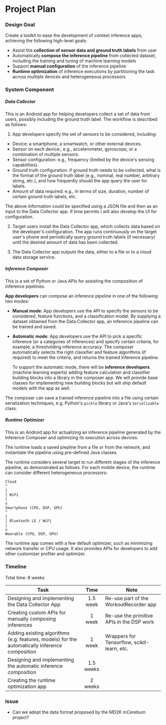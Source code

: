 # Project Plan

### Design Goal
Create a toolkit to ease the development of context inference apps, achieving the following high-level goals:
* Assist the **collection of sensor data and ground truth labels** from user
* Automatically **compose the inference pipeline** from collected dataset, including the training and tuning of machine learning models
* Support **manual configuration** of the inference pipeline
* **Runtime optimization** of inference executions by partitioning the task across multiple devices and heterogeneous processors

### System Component
##### Data Collector
This is an Android app for helping developers collect a set of data from users, possibly including the ground truth label. The workflow is described as follows:

1. App developers specify the set of sensors to be considered, including:
  * Device: a smartphone, a smartwatch, or other external devices.
  * Sensor on each device:, e.g., accelerometer, gyroscope, or a combination of multiple sensors.
  * Sensor configuration: e.g., frequency (limited by the device's sensing capabilities).
  * Ground truth configuration: if ground truth needs to be collected, what is the format of the ground truth label (e.g., nominal, real number, arbitrary string, etc.), and how frequently should the app query the user for labels.
  * Amount of data required: e.g., in terms of size, duration, number of certain ground truth labels, etc.
   
   The above information could be specified using a JSON file and then as an input to the Data Collector app. If time permits I will also develop the UI for configuration. 

2. Target users install the Data Collector app, which collects data based on the developer's configuration. The app runs continuously on the target user's phone and periodically query ground truth labels (if necessary) until the desired amount of data has been collected.

3. The Data Collector app outputs the data, either to a file or to a cloud data storage service.

##### Inference Composer
This is a set of Python or Java APIs for assisting the composition of inference pipelines. 

**App developers** can compose an inference pipeline in one of the following two modes:
- **Manual mode**: App developers use the API to specify the sensors to be considered, feature functions, and a classification model. By supplying a dataset obtained from the Data Collector app, an inference pipeline can be trained and saved.

- **Automatic mode**: App developers use the API to pick a specific inference (or a categories of inferences) and specify certain criteria, for example, a thresholding inference accuracy. The composer automatically selects the right classifier and feature algorithms (if required) to meet the criteria, and returns the trained inference pipeline. 

   To support the automatic mode, there will be **inference developers** (machine learning experts) adding feature calculation and classifier building blocks into a library in the composer app. We will provide base classes for implementing new building blocks but will ship default models with the app as well. 

The composer can save a trained inference pipeline into a file using certain serialization techniques, e.g. Python's `pickle` library or Java's `Serializable` class.

##### Runtime Optimizer
This is an Android app for actualizing an inference pipeline generated by the Inference Composer and optimizing its execution across devices.

The runtime loads a saved piepline from a file or from the network, and instantiate the pipeline using pre-defined Java classes.

The runtime considers several target to run different stages of the inference pipeline, as demonstrated as follows. For each mobile device, the runtime can consider different heterogeneous processors:

```
Cloud
^
|
| WiFi
|
v
Smartphone (CPU, DSP, GPU)
^
|
| Bluetooth LE / WiFi
|
v
Wearable (CPU, DSP, GPU)
```

The runtime app comes with a few default optimizer, such as minimizing network transfer or CPU usage. It also provides APIs for developers to add other customizer profiler and optimizer. 

### Timeline
Total time: 8 weeks

| Task | Time | Note |
| ---  |:---: | ---  |
| Designing and implementing the Data Collector App | 1.5 week | Re-use part of the WorkoutRecorder app |
| Creating custom APIs for manually composing inferences | 1 week | Re-use the primitive APIs in the DSP work |
| Adding existing algorithms (e.g. features, models) for the automatically inference composition | 1 week | Wrappers for Tensorflow, scikit-learn, etc. |
| Designing and implementing the automatic inference composition | 1.5 weeks | |
| Creating the runtime optimization app | 2 weeks | |

### Issue
- Can we adopt the data format proposed by the MD2K mCerebum project?
